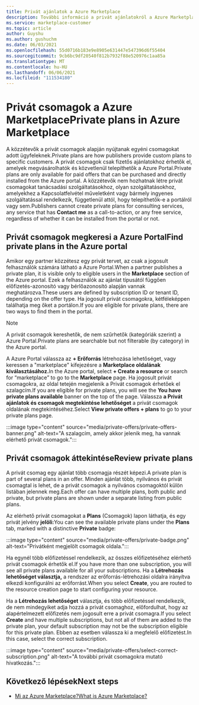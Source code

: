 ```yaml
---
title: Privát ajánlatok a Azure Marketplace
description: További információ a privát ajánlatokról a Azure Marketplace.
ms.service: marketplace-customer
ms.topic: article
author: Guyshu
ms.author: gushuchm
ms.date: 06/03/2021
ms.openlocfilehash: 55d0716b183e9e8905e631447e547396d6f55404
ms.sourcegitcommit: 9cb6bc9df20540f812b7932f88e520976c1aa85a
ms.translationtype: MT
ms.contentlocale: hu-HU
ms.lasthandoff: 06/06/2021
ms.locfileid: "111534180"
---
```

# <a name="private-plans-in-azure-marketplace"></a><span data-ttu-id="96094-103">Privát csomagok a Azure Marketplace</span><span class="sxs-lookup"><span data-stu-id="96094-103">Private plans in Azure Marketplace</span></span>

<span data-ttu-id="96094-104">A közzétevők a privát csomagok alapján nyújtanak egyéni csomagokat adott ügyfeleknek.</span><span class="sxs-lookup"><span data-stu-id="96094-104">Private plans are how publishers provide custom plans to specific customers.</span></span> <span data-ttu-id="96094-105">A privát csomagok csak fizetős ajánlatokhoz érhetők el, amelyek megvásárolhatók és közvetlenül telepíthetők a Azure Portal.</span><span class="sxs-lookup"><span data-stu-id="96094-105">Private plans are only available for paid offers that can be purchased and directly installed from the Azure portal.</span></span> <span data-ttu-id="96094-106">A közzétevők nem hozhatnak létre  privát csomagokat tanácsadási szolgáltatásokhoz, olyan szolgáltatásokhoz, amelyekhez a Kapcsolatfelvétel műveletként vagy bármely ingyenes szolgáltatással rendelkezik, függetlenül attól, hogy telepíthetők-e a portálról vagy sem.</span><span class="sxs-lookup"><span data-stu-id="96094-106">Publishers cannot create private plans for consulting services, any service that has **Contact me** as a call-to-action, or any free service, regardless of whether it can be installed from the portal or not.</span></span>

## <a name="find-private-plans-in-the-azure-portal"></a><span data-ttu-id="96094-107">Privát csomagok megkeresi a Azure Portal</span><span class="sxs-lookup"><span data-stu-id="96094-107">Find private plans in the Azure portal</span></span>

<span data-ttu-id="96094-108">Amikor egy partner közzétesz egy privát tervet, az  csak a jogosult felhasználók számára látható a Azure Portal.</span><span class="sxs-lookup"><span data-stu-id="96094-108">When a partner publishes a private plan, it is visible only to eligible users in the **Marketplace** section of the Azure portal.</span></span> <span data-ttu-id="96094-109">Ezek a felhasználók az ajánlat típusától függően előfizetés-azonosító vagy bérlőazonosító alapján vannak meghatározva.</span><span class="sxs-lookup"><span data-stu-id="96094-109">These users are defined by subscription ID or tenant ID, depending on the offer type.</span></span> <span data-ttu-id="96094-110">Ha jogosult privát csomagokra, kétféleképpen találhatja meg őket a portálon.</span><span class="sxs-lookup"><span data-stu-id="96094-110">If you are eligible for private plans, there are two ways to find them in the portal.</span></span>

> [!NOTE]
> <span data-ttu-id="96094-111">A privát csomagok kereshetők, de nem szűrhetők (kategóriák szerint) a Azure Portal.</span><span class="sxs-lookup"><span data-stu-id="96094-111">Private plans are searchable but not filterable (by category) in the Azure portal.</span></span>

<span data-ttu-id="96094-112">A Azure Portal válassza az **+ Erőforrás** létrehozása lehetőséget, vagy keressen a "marketplace" kifejezésre a **Marketplace oldalának kiválasztásához.**</span><span class="sxs-lookup"><span data-stu-id="96094-112">In the Azure portal, select **+ Create a resource** or search for “marketplace” to go to the **Marketplace** page.</span></span> <span data-ttu-id="96094-113">Ha jogosult privát csomagokra, az  oldal tetején megjelenik a Privát csomagok érhetőek el szalagcím.</span><span class="sxs-lookup"><span data-stu-id="96094-113">If you are eligible for private plans, you will see the **You have private plans available** banner on the top of the page.</span></span> <span data-ttu-id="96094-114">Válassza **a Privát ajánlatok és csomagok megtekintése lehetőséget** a privát csomagok oldalának megtekintéséhez.</span><span class="sxs-lookup"><span data-stu-id="96094-114">Select **View private offers + plans** to go to your private plans page.</span></span>

:::image type="content" source="media/private-offers/private-offers-banner.png" alt-text="A szalagcím, amely akkor jelenik meg, ha vannak elérhető privát csomagok.":::

## <a name="review-private-plans"></a><span data-ttu-id="96094-116">Privát csomagok áttekintése</span><span class="sxs-lookup"><span data-stu-id="96094-116">Review private plans</span></span>

<span data-ttu-id="96094-117">A privát csomag egy ajánlat több csomagja részét képezi.</span><span class="sxs-lookup"><span data-stu-id="96094-117">A private plan is part of several plans in an offer.</span></span> <span data-ttu-id="96094-118">Minden ajánlat több, nyilvános és privát csomagtal is lehet, de a privát csomagok a nyilvános csomagoktól külön listában jelennek meg.</span><span class="sxs-lookup"><span data-stu-id="96094-118">Each offer can have multiple plans, both public and private, but private plans are shown under a separate listing from public plans.</span></span>

<span data-ttu-id="96094-119">Az elérhető privát csomagokat a **Plans** (Csomagok) lapon láthatja, és egy privát jelvény **jelöli:**</span><span class="sxs-lookup"><span data-stu-id="96094-119">You can see the available private plans under the **Plans** tab, marked with a distinctive **Private** badge:</span></span>

:::image type="content" source="media/private-offers/private-badge.png" alt-text="Privátként megjelölt csomagok oldala.":::

<span data-ttu-id="96094-121">Ha egynél több előfizetéssel rendelkezik, az összes előfizetéséhez elérhető privát csomagok érhetők el.</span><span class="sxs-lookup"><span data-stu-id="96094-121">If you have more than one subscription, you will see all private plans available for all your subscriptions.</span></span> <span data-ttu-id="96094-122">Ha a **Létrehozás lehetőséget választja,** a rendszer az erőforrás-létrehozási oldalra irányítva elkezdi konfigurálni az erőforrást.</span><span class="sxs-lookup"><span data-stu-id="96094-122">When you select **Create**, you are routed to the resource creation page to start configuring your resource.</span></span>

<span data-ttu-id="96094-123">Ha a **Létrehozás lehetőséget** választja, és több előfizetéssel rendelkezik, de nem mindegyiket adja hozzá a privát csomaghoz, előfordulhat, hogy az alapértelmezett előfizetés nem jogosult erre a privát csomagra.</span><span class="sxs-lookup"><span data-stu-id="96094-123">If you select **Create** and have multiple subscriptions, but not all of them are added to the private plan, your default subscription may not be the subscription eligible for this private plan.</span></span> <span data-ttu-id="96094-124">Ebben az esetben válassza ki a megfelelő előfizetést.</span><span class="sxs-lookup"><span data-stu-id="96094-124">In this case, select the correct subscription.</span></span>

:::image type="content" source="media/private-offers/select-correct-subscription.png" alt-text="A további privát csomagokra mutató hivatkozás.":::

## <a name="next-steps"></a><span data-ttu-id="96094-126">Következő lépések</span><span class="sxs-lookup"><span data-stu-id="96094-126">Next steps</span></span>

- [<span data-ttu-id="96094-127">Mi az Azure Marketplace?</span><span class="sxs-lookup"><span data-stu-id="96094-127">What is Azure Marketplace?</span></span>](azure-marketplace-overview.md)
